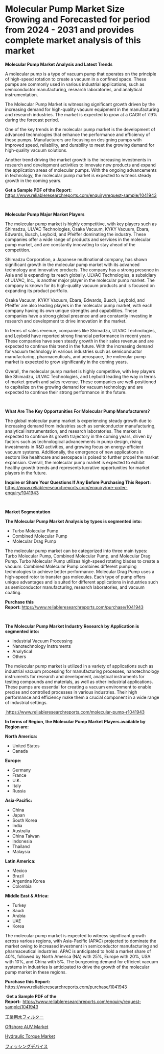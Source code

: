 <p><h1>Molecular Pump Market Size Growing and Forecasted for period from 2024 - 2031 and provides complete market analysis of this market</h1></p><p><strong>Molecular Pump Market Analysis and Latest Trends</strong></p>
<p><p>A molecular pump is a type of vacuum pump that operates on the principle of high-speed rotation to create a vacuum in a confined space. These pumps are commonly used in various industrial applications, such as semiconductor manufacturing, research laboratories, and analytical instrumentation.</p><p>The Molecular Pump Market is witnessing significant growth driven by the increasing demand for high-quality vacuum equipment in the manufacturing and research industries. The market is expected to grow at a CAGR of 7.9% during the forecast period.</p><p>One of the key trends in the molecular pump market is the development of advanced technologies that enhance the performance and efficiency of these pumps. Manufacturers are focusing on designing pumps with improved speed, reliability, and durability to meet the growing demand for high-quality vacuum solutions.</p><p>Another trend driving the market growth is the increasing investments in research and development activities to innovate new products and expand the application areas of molecular pumps. With the ongoing advancements in technology, the molecular pump market is expected to witness steady growth in the coming years.</p></p>
<p><strong>Get a Sample PDF of the Report:&nbsp;</strong> <a href="https://www.reliableresearchreports.com/enquiry/request-sample/1041943">https://www.reliableresearchreports.com/enquiry/request-sample/1041943</a></p>
<p>&nbsp;</p>
<p><strong>Molecular Pump Major Market Players</strong></p>
<p><p>The molecular pump market is highly competitive, with key players such as Shimadzu, ULVAC Technologies, Osaka Vacuum, KYKY Vacuum, Ebara, Edwards, Busch, Leybold, and Pfeiffer dominating the industry. These companies offer a wide range of products and services in the molecular pump market, and are constantly innovating to stay ahead of the competition.</p><p>Shimadzu Corporation, a Japanese multinational company, has shown significant growth in the molecular pump market with its advanced technology and innovative products. The company has a strong presence in Asia and is expanding its reach globally. ULVAC Technologies, a subsidiary of ULVAC, Inc., is another major player in the molecular pump market. The company is known for its high-quality vacuum products and is focused on expanding its product portfolio.</p><p>Osaka Vacuum, KYKY Vacuum, Ebara, Edwards, Busch, Leybold, and Pfeiffer are also leading players in the molecular pump market, with each company having its own unique strengths and capabilities. These companies have a strong global presence and are constantly investing in research and development to drive innovation in the market.</p><p>In terms of sales revenue, companies like Shimadzu, ULVAC Technologies, and Leybold have reported strong financial performance in recent years. These companies have seen steady growth in their sales revenue and are expected to continue this trend in the future. With the increasing demand for vacuum technology in various industries such as semiconductor manufacturing, pharmaceuticals, and aerospace, the molecular pump market is expected to grow significantly in the coming years.</p><p>Overall, the molecular pump market is highly competitive, with key players like Shimadzu, ULVAC Technologies, and Leybold leading the way in terms of market growth and sales revenue. These companies are well-positioned to capitalize on the growing demand for vacuum technology and are expected to continue their strong performance in the future.</p></p>
<p>&nbsp;</p>
<p><strong>What Are The Key Opportunities For Molecular Pump Manufacturers?</strong></p>
<p><p>The global molecular pump market is experiencing steady growth due to increasing demand from industries such as semiconductor manufacturing, analytical instrumentation, and research laboratories. The market is expected to continue its growth trajectory in the coming years, driven by factors such as technological advancements in pump design, rising investments in R&D activities, and growing focus on energy-efficient vacuum systems. Additionally, the emergence of new applications in sectors like healthcare and aerospace is poised to further propel the market expansion. Overall, the molecular pump market is expected to exhibit healthy growth trends and represents lucrative opportunities for market players in the future.</p></p>
<p><strong>Inquire or Share Your Questions If Any Before Purchasing This Report:</strong> <a href="https://www.reliableresearchreports.com/enquiry/pre-order-enquiry/1041943">https://www.reliableresearchreports.com/enquiry/pre-order-enquiry/1041943</a></p>
<p>&nbsp;</p>
<p><strong>Market Segmentation</strong></p>
<p><strong>The Molecular Pump Market Analysis by types is segmented into:</strong></p>
<p><ul><li>Turbo Molecular Pump</li><li>Combined Molecular Pump</li><li>Molecular Drag Pump</li></ul></p>
<p><p>The molecular pump market can be categorized into three main types: Turbo Molecular Pump, Combined Molecular Pump, and Molecular Drag Pump. Turbo Molecular Pump utilizes high-speed rotating blades to create a vacuum. Combined Molecular Pump combines different pumping technologies to achieve better performance. Molecular Drag Pump uses a high-speed rotor to transfer gas molecules. Each type of pump offers unique advantages and is suited for different applications in industries such as semiconductor manufacturing, research laboratories, and vacuum coating.</p></p>
<p><strong>Purchase this Report:&nbsp;</strong><a href="https://www.reliableresearchreports.com/purchase/1041943">https://www.reliableresearchreports.com/purchase/1041943</a></p>
<p>&nbsp;</p>
<p><strong>The Molecular Pump Market Industry Research by Application is segmented into:</strong></p>
<p><ul><li>Industrial Vacuum Processing</li><li>Nanotechnology Instruments</li><li>Analytical</li><li>Others</li></ul></p>
<p><p>The molecular pump market is utilized in a variety of applications such as industrial vacuum processing for manufacturing processes, nanotechnology instruments for research and development, analytical instruments for testing compounds and materials, as well as other industrial applications. These pumps are essential for creating a vacuum environment to enable precise and controlled processes in various industries. Their high performance and efficiency make them a crucial component in a wide range of industrial settings.</p></p>
<p><a href="https://www.reliableresearchreports.com/molecular-pump-r1041943">&nbsp;https://www.reliableresearchreports.com/molecular-pump-r1041943</a></p>
<p><strong>In terms of Region, the Molecular Pump Market Players available by Region are:</strong></p>
<p>
    <p> <strong> North America: </strong>
        <ul>
            <li>United States</li>
            <li>Canada</li>
        </ul>
        </p> 
    <p> <strong> Europe: </strong>
        <ul>
            <li>Germany</li>
            <li>France</li>
            <li>U.K.</li>
            <li>Italy</li>
            <li>Russia</li>
        </ul>
        </p> 
    <p> <strong> Asia-Pacific: </strong>
        <ul>
            <li>China</li>
            <li>Japan</li>
            <li>South Korea</li>
            <li>India</li>
            <li>Australia</li>
            <li>China Taiwan</li>
            <li>Indonesia</li>
            <li>Thailand</li>
            <li>Malaysia</li>
        </ul>
        </p> 
    <p> <strong> Latin America: </strong>
        <ul>
            <li>Mexico</li>
            <li>Brazil</li>
            <li>Argentina Korea</li>
            <li>Colombia</li>
        </ul>
        </p> 
    <p> <strong> Middle East & Africa: </strong>
        <ul>
            <li>Turkey</li>
            <li>Saudi</li>
            <li>Arabia</li>
            <li>UAE</li>
            <li>Korea</li>
        </ul>
    </p>
    </p>
<p><p>The molecular pump market is expected to witness significant growth across various regions, with Asia-Pacific (APAC) projected to dominate the market owing to increased investment in semiconductor manufacturing and pharmaceutical industries. APAC is anticipated to hold a market share of 40%, followed by North America (NA) with 25%, Europe with 20%, USA with 10%, and China with 5%. The burgeoning demand for efficient vacuum systems in industries is anticipated to drive the growth of the molecular pump market in these regions.</p></p>
<p><strong>Purchase this Report: </strong><a href="https://www.reliableresearchreports.com/purchase/1041943">https://www.reliableresearchreports.com/purchase/1041943</a></p>
<p>&nbsp;<strong>Get a Sample PDF of the Report:&nbsp;&nbsp;</strong><a href="https://www.reliableresearchreports.com/enquiry/request-sample/1041943">https://www.reliableresearchreports.com/enquiry/request-sample/1041943</a></p>
<p><strong></strong></p>
<p><p><a href="https://github.com/vlcostes/Market-Research-Report-List-1/blob/main/365447921236.md">工業用水フィルター</a></p><p><a href="https://github.com/brentleyjimmiealvaradoz4l1rea/Market-Research-Report-List-2/blob/main/offshore-auv-market.md">Offshore AUV Market</a></p><p><a href="https://github.com/eeaveuhhh/Market-Research-Report-List-2/blob/main/hydraulic-torque-market.md">Hydraulic Torque Market</a></p><p><a href="https://github.com/EstaSprer20231/Market-Research-Report-List-1/blob/main/373107221237.md">フィッシングデバイス</a></p></p>